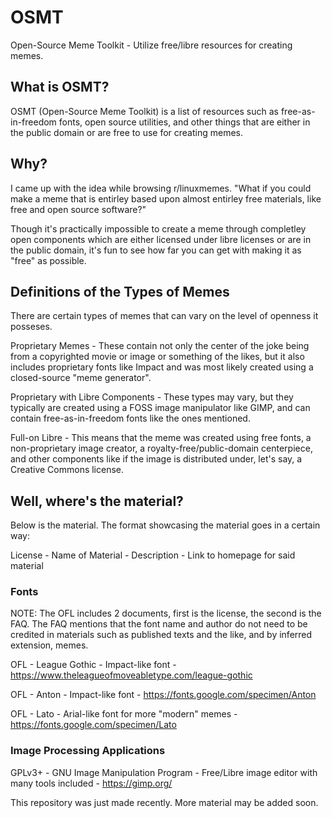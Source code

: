 # OSMT
Open-Source Meme Toolkit - Utilize free/libre resources for creating memes.

## What is OSMT?
OSMT (Open-Source Meme Toolkit) is a list of resources such as free-as-in-freedom fonts, open source utilities, and other things that are either in the public domain or are free to use for creating memes.

## Why?
I came up with the idea while browsing r/linuxmemes. "What if you could make a meme that is entirley based upon almost entirley free materials, like free and open source software?" 

Though it's practically impossible to create a meme through completley open components which are either licensed under libre licenses or are in the public domain, it's fun to see how far you can get with making it as "free" as possible.

## Definitions of the Types of Memes
There are certain types of memes that can vary on the level of openness it posseses.

Proprietary Memes - These contain not only the center of the joke being from a copyrighted movie or image or something of the likes, but it also includes proprietary fonts like Impact and was most likely created using a closed-source "meme generator".

Proprietary with Libre Components - These types may vary, but they typically are created using a FOSS image manipulator like GIMP, and can contain free-as-in-freedom fonts like the ones mentioned.

Full-on Libre - This means that the meme was created using free fonts, a non-proprietary image creator, a royalty-free/public-domain centerpiece, and other components like if the image is distributed under, let's say, a Creative Commons license.


## Well, where's the material?
Below is the material. The format showcasing the material goes in a certain way:

License - Name of Material - Description - Link to homepage for said material

### Fonts
NOTE: The OFL includes 2 documents, first is the license, the second is the FAQ. The FAQ mentions that the font name and author do not need to be credited in materials such as published texts and the like, and by inferred extension, memes.


OFL - League Gothic - Impact-like font - https://www.theleagueofmoveabletype.com/league-gothic

OFL - Anton - Impact-like font - https://fonts.google.com/specimen/Anton

OFL - Lato - Arial-like font for more "modern" memes - https://fonts.google.com/specimen/Lato

### Image Processing Applications
GPLv3+ - GNU Image Manipulation Program - Free/Libre image editor with many tools included - https://gimp.org/




This repository was just made recently. More material may be added soon.

